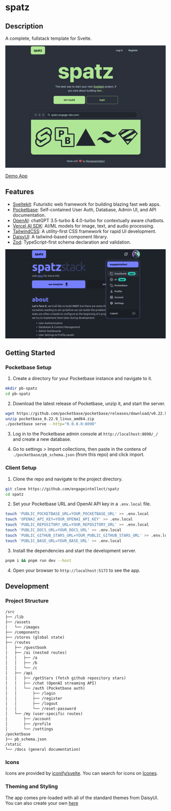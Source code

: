 # spatz

## Description

A complete, fullstack template for Svelte.

![Image Description](/src/lib/assets/images/spatz.png)

[Demo App](https://spatz.engage-dev.com)

## Features

- [Sveltekit](https://kit.svelte.dev/): Futuristic web framework for building blazing fast web apps.
- [Pocketbase](https://pocketbase.io): Self-contained User Auth, Database, Admin UI, and API documentation.
- [OpenAI](https://openai.com): chatGPT 3.5-turbo & 4.0-turbo for contextually aware chatbots.
- [Vercel AI SDK](https://vercel.com/ai): AI/ML models for image, text, and audio processing.
- [TailwindCSS](https://tailwindcss.com): A utility-first CSS framework for rapid UI development.
- [DaisyUI](https://daisyui.com): A tailwind-based component library.
- [Zod](https://zod.dev): TypeScript-first schema declaration and validation.

![Image Description](/src/lib/assets/images/spatz-features.png)

## Getting Started

### Pocketbase Setup

1. Create a directory for your Pocketbase instance and navigate to it.

```bash
mkdir pb-spatz
cd pb-spatz
```

2. Download the latest release of Pocketbase, unzip it, and start the server.

```bash
wget https://github.com/pocketbase/pocketbase/releases/download/v0.22.9/pocketbase_0.22.9_linux_amd64.zip
unzip pocketbase_0.22.9_linux_amd64.zip
./pocketbase serve --http="0.0.0.0:8090"
```

3. Log in to the Pocketbase admin console at `http://localhost:8090/_/` and create a new database.

4. Go to settings > Import collections, then paste in the contens of `./pocketbase/pb_schema.json` (from this repo) and click import.

### Client Setup

1. Clone the repo and navigate to the project directory.

```bash
git clone https://github.com/engageintellect/spatz
cd spatz
```

2. Set your Pocketbase URL and OpenAI API key in a `.env.local` file.

```bash
touch 'PUBLIC_POCKETBASE_URL=YOUR_POCKETBASE_URL' >> .env.local
touch 'OPENAI_API_KEY=YOUR_OPENAI_API_KEY' >> .env.local
touch 'PUBLIC_REPOSITORY_URL=YOUR_REPOSITORY_URL' >> .env.local
touch 'PUBLIC_DOCS_URL=YOUR_DOCS_URL' >> .env.local
touch 'PUBLIC_GITHUB_STARS_URL=YOUR_PUBLIC_GITHUB_STARS_URL' >> .env.local
touch 'PUBLIC_BASE_URL=YOUR_BASE_URL' >> .env.local
```

3. Install the dependencies and start the development server.

```bash
pnpm i && pnpm run dev --host
```

4. Open your browser to `http://localhost:5173` to see the app.

## Development

### Project Structure

```
/src
├── /lib
├── /assets
│   └── /images
├── /components
├── /stores (global state)
├── /routes
│   ├── /guestbook
│   ├── /ai (nested routes)
│   │   ├── /a
│   │   ├── /b
│   │   └── /c
│   ├── /api
│   │   ├── /getStars (fetch github repository stars)
│   │   ├── /chat (OpenAI streaming API)
│   │   └── /auth (Pocketbase auth)
│   │       ├── /login
│   │       ├── /register
│   │       ├── /logout
│   │       └── /reset-password
│   └── /my (user-specific routes)
│       ├── /account
│       ├── /profile
│       └── /settings
/pocketbase
├── pb_schema.json
/static
└── /docs (general documentation)

```

### Icons

Icons are provided by [iconify/svelte](https://www.npmjs.com/package/@iconify/svelte).
You can search for icons on [Icones](https://icones.js.org/collection/all).

### Theming and Styling

The app comes pre-loaded with all of the standard themes from DaisyUI. You can also create your own [here](https://daisyui.com/docs/themes/#-4)
